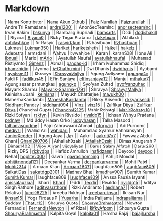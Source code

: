 # Markdown

| Nama Kontributor |  Nama Akun Github |
| Faiz Nurullah |  [Faiznurullah](https://github.com/faiznurullah) |
| Andre Tri Ramadana |  [andre12001](https://github.com/andre12001) |
| AnonSecTeamInc |  [anonsecteaminc](https://github.com/anonsecteaminc) |
| Irvan Hakim |  [bakunya](https://github.com/bakunya) |
| Bambang Supriadi |  [bamsarts](https://github.com/bamsarts) |
| Dodi |  [dodichakill](https://github.com/dodichakill) |
| Riyana | [Riyana6](https://github.com/Riyana6) |
| Rizky Tegar Pratama | [rizkytegar](https://github.com/rizkytegar) |
| Abhilash | [abhilashkpy](https://github.com/abhilashkpy) |
| Ar Rasyid | [rasyidzkun](https://github.com/rasyidzkun) |
| Rzhasibuan | [Rzhasibuan](https://github.com/rzhasibuan) |
| Lukman | [Lukman350](https://github.com/Lukman350) |
| Hariket | [hariketsheth](https://github.com/hariketsheth) |
| Haikel | [haikelz](https://github.com/haikelz) |
| Adeputra | [armadani](https://github.com/armadani) |
| Wahyu | [bywahjoe](https://github.com/bywahjoe) |
| Karan | .[karanS08](https://github.com/karanS08)|
| Ibnu Ali | [ibnuali](https://github.com/ibnuali) |
| Mario | [mArio](https://github.com/mariosamaaa) |
| Ayatullah Naufal | [ayatullahnaufal](https://github.com/ayatullahnaufal) |
| Muhamad Ristiyanto | [Gimenz](https://github.com/Gimenz) |
| Akmal | [pandas-id](https://github.com/pandas-id) |
| Irham Muhammad Shidiq | [irhamshidiq](https://github.com/irhamshidiq) |
| Ayoma | [A-Chathumini](https://github.com/A-Chathumini) |
| Dwi Dhanis | [dwidhanis](https://github.com/dwidhanis/) |
| Ayobami | [ayobami11](https://github.com/ayobami11) |
| Shravya | [ShravyaMallya](https://github.com/ShravyaMallya) |
| Agung Ardiyanto | [agungd3v](https://github.com/agungd3v) |
| Faldi R | [fadilkun45](https://github.com/fadilkun45) |
| Elfin Sanjaya | [elfinsanjaya12](https://github.com/elfinsanjaya12) |
| Manju | [mthakur7](https://github.com/mthakur7)|
| Agung sesar pamungkas | [agungxp](https://github.com/gitcomeon8) |
| Syofyan Zuhad | [syofyanzuhad](https://github.com/syofyanzuhad) |
| Mayank Sharma | [Mayank-Sharma-1791](https://github.com/Mayank-Sharma-1791) |
| Shravya | [ShravyaMallya](https://github.com/ShravyaMallya) |
| Keinisha Joshi | [keinisha](https://github.com/keinisha) |
| Mayukh Chatterjee | [mayukh00](https://github.com/mayukh00) |
| MaheshaKandambi | [MaheshaKandambi](https://github.com/MaheshaKandambi) |
| Rikky Arisendi | [rikkyarisendi](https://github.com/rikkyarisendi) |
| Siddhant Pandey | [siddhant094](https://github.com/siddhant094) |
| Vinz | [vinz15](https://github.com/vinz15) |
| Zulfikar Ditya | [Zulfikar Ditya](https://github.com/zulfikar-dityaa)
| Chanchal Gupta   | [Chanchal2125](https://github.com/Chanchal2125)
| Mahir Rohatgi   | [MahirRohatgi18](https://github.com/MahirRohatgi18) |
| Rizki Sofyan | [rzkfyn](https://github.com/rzkfyn) |
| Kevin Rivaldo   | [rivaldo15](https://github.com/rivaldo15) |
| Ichsan Wahyu Pradana   | [prdnaw](https://github.com/prdnaw) |
| Md Udoy Hasan Orko | [udoyhasan](https://github.com/udoyhasan) |
| Talha Masood | [talhamasoodme](https://github.com/talhamasoodme) |
| Pajri Zahrawaani Ahmad | [pforpajri](https://github.com/pforpajri) |
| Adi Purnomo | [medival](https://github.com/medival) |
| Wahid Ari | [wahidari](https://github.com/wahidari) |
| Muhammad Syahrur Rahmansyah | [JuniorXcoder](https://github.com/JuniorXcoder) |
| Agung Jaya | [Jay](https://github.com/agungjsp) |
| Aakriti | [aakriti7x7](https://github.com/aakriti7x7) |
| Fawwaz Abdul Ghani | [Ghani280706](https://github.com/Ghani280706) |
| AthallahDzaki | [AthallahDzaki](https://github.com/AthallahDzaki) |
| Dimas Anugerah P | [Dimas1402](https://github.com/Dimas1402) |
| Vijoy Aliyan| [vijoyaliyan](https://github.com/vijoyaliyan) |
| Darus Salam Alfatah | [Darus260](https://github.com/darus260) |
| Rizky DPS | [rizkydps](https://github.com/rizkydps) |
| Hafidz Amrulloh | [hafidzamr](https://github.com/hafidzamr) |
| Deyooo | [deyooo](https://github.com/deotamaaa) |
| Nehal | [hoplite2000](https://github.com/hoplite2000) |
| Gavra | [gavrasihombing](https://github.com/gavrasihombing) |
| Abhijit Mondal | [abhijitmondal121](https://github.com/abhijitmondal121) |
| Deepankar Varma | [deepankarvarma](https://github.com/deepankarvarma) |
| Mohit Patel | [Mohit2314](https://github.com/mohit2314) |
| Armaan Khan | [Armaan2807](https://github.com/Armaan2807)|
| laughface809 | [laughface809](https://github.com/laughface809)|
| Saikat Das | [saikatdgp2001](https://github.com/saikatdgp2001) |
| Madhav Bhat | [kmadhav907](https://github.com/kmadhav907)|
| Sumith Kumar| [Sumith Kumar](https://github.com/Sks2000Sks)|
| laughface809 | [laughface809](https://github.com/laughface809)|
| Anissa Fauzia Isyanti | [anissafauziaa](https://github.com/anissafauziaa)|
| Ikhari | [Ikhari](https://github.com/Ikhari)|
| Teddi | [Teddir](https://github.com/Teddir)|
| Rivaldo | [rivaldo15](https://github.com/rivaldo15)|
| Aditya Singh Rathore | [adityasrathore](https://github.com/adityasrathore)|
| Rizki Andrianto | [andriana7](https://github.com/andriana7)|
| Robert Relativo | [lucci06225](https://github.com/lucci06225)|
| Areeba Rukhsar | [areebarukhsar](https://github.com/areebarukhsar)|
| Ikhsan Nur | [ikhsan15](https://github.com/ikhsan15)|
| Yoga Firdaus P | [Yusakha](https://github.com/Yusakha)|
| Indra Palijama | [indrapalijama](https://github.com/indrapalijama) |
| Saddam | [Fhatur12](https://github.com/fhatur12)|
| Shourya Gupta | [ShouryaBrahmastra](https://github.com/ShouryaBrahmastra)|
| Newton Fernandis | [FernandisNewton](https://github.com/FernandisNewton) |
| Af Rizal | [RifkyAfpom](https://github.com/rifkyafpom) |
| Shourya Gupta | [ShouryaBrahmastra](https://github.com/ShouryaBrahmastra)|
| Kalpita Goyal | [kalpita01](https://github.com/kalpita01)|
| Harsha Bajaj | [bajajharsha](https://github.com/bajajharsha) |











